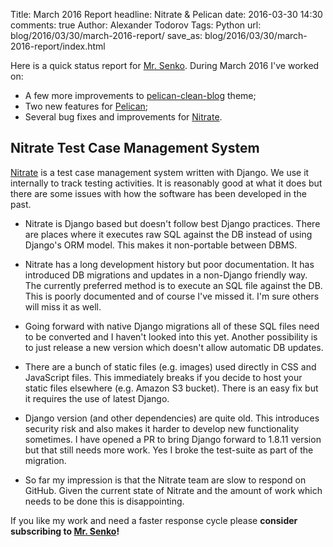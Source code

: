 Title: March 2016 Report
headline: Nitrate & Pelican
date: 2016-03-30 14:30
comments: true
Author: Alexander Todorov
Tags: Python
url: blog/2016/03/30/march-2016-report/
save_as: blog/2016/03/30/march-2016-report/index.html

Here is a quick status report for [Mr. Senko](http://MrSenko.com). During
March 2016 I've worked on:

* A few more improvements to
[pelican-clean-blog](https://github.com/gilsondev/pelican-clean-blog/pulls?q=is%3Apr+author%3Aatodorov+is%3Aclosed)
theme;
* Two new features for 
[Pelican](https://github.com/getpelican/pelican/pulls/atodorov);
* Several bug fixes and improvements for
[Nitrate](https://github.com/Nitrate/Nitrate/pulls/atodorov).


Nitrate Test Case Management System
------------------------------------

[Nitrate](http://nitrate.readthedocs.org/en/latest/guide/introduction.html) is
a test case management system written with Django. We use it internally to track
testing activities. It is reasonably good at what it does but there are some
issues with how the software has been developed in the past.


* Nitrate is Django based but doesn't follow best Django practices.
There are places where it executes raw SQL against the DB instead of using
Django's ORM model. This makes it non-portable between DBMS.

* Nitrate has a long development history but poor documentation. It has introduced
DB migrations and updates in a non-Django friendly way. The currently preferred
method is to execute an SQL file against the DB. This is poorly documented and
of course I've missed it. I'm sure others will miss it as well.

* Going forward with native Django migrations all of these SQL files need to be
converted and I haven't looked into this yet. Another possibility is to just release
a new version which doesn't allow automatic DB updates.


* There are a bunch of static files (e.g. images) used directly in CSS and JavaScript files.
This immediately breaks if you decide to host your static files elsewhere
(e.g. Amazon S3 bucket). There is an easy fix but it requires the use of latest Django.


* Django version (and other dependencies) are quite old. This introduces security
risk and also makes it harder to develop new functionality sometimes. I have opened
a PR to bring Django forward to 1.8.11 version but that still needs more work.
Yes I broke the test-suite as part of the migration.

* So far my impression is that the Nitrate team are slow to respond on GitHub.
Given the current state of Nitrate and the amount of work which needs to be done
this is disappointing.


If you like my work and need a faster response cycle please
**consider subscribing to [Mr. Senko]({filename}pages/subscribe.html)!**
